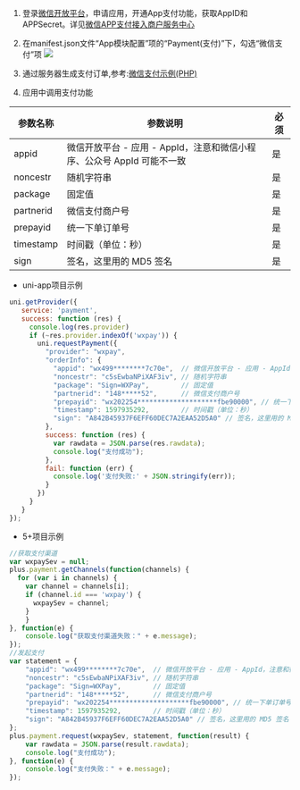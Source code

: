 1. 登录[微信开放平台](https://open.weixin.qq.com/)，申请应用，开通App支付功能，获取AppID和APPSecret。详见[微信APP支付接入商户服务中心](https://developers.weixin.qq.com/doc/oplatform/Mobile_App/Resource_Center_Homepage.html?action=dir_list&t=resource%2Fres_list&verify=1&lang=zh_CN)

2. 在manifest.json文件“App模块配置”项的“Payment(支付)”下，勾选“微信支付”项
![](https://partner-dcloud-native.oss-cn-hangzhou.aliyuncs.com/images/uniapp/payment/wxpay_setup_manifest_info.png)

3. 通过服务器生成支付订单,参考:[微信支付示例(PHP)](https://github.com/dcloudio/H5P.Server/tree/master/payment/wxpayv3)

4. 应用中调用支付功能

| 参数名称    | 参数说明 | 必须 | 
|-------------|-------|-----|
| appid    | 微信开放平台 - 应用 - AppId，注意和微信小程序、公众号 AppId 可能不一致 | 是  |
| noncestr     | 随机字符串  | 是 | 
| package | 固定值 |是 |
| partnerid  | 微信支付商户号  | 是 |
| prepayid    | 统一下单订单号   | 是 |
| timestamp    | 时间戳（单位：秒）   | 是 |
| sign    | 签名，这里用的 MD5 签名   | 是 |

  * uni-app项目示例  
``` js
uni.getProvider({
   service: 'payment',
   success: function (res) {
     console.log(res.provider)
     if (~res.provider.indexOf('wxpay')) {
       uni.requestPayment({
         "provider": "wxpay", 
         "orderInfo": {
           "appid": "wx499********7c70e",  // 微信开放平台 - 应用 - AppId，注意和微信小程序、公众号 AppId 可能不一致
           "noncestr": "c5sEwbaNPiXAF3iv", // 随机字符串
           "package": "Sign=WXPay",        // 固定值
           "partnerid": "148*****52",      // 微信支付商户号
           "prepayid": "wx202254********************fbe90000", // 统一下单订单号 
           "timestamp": 1597935292,        // 时间戳（单位：秒）
           "sign": "A842B45937F6EFF60DEC7A2EAA52D5A0" // 签名，这里用的 MD5 签名
         }, 
         success: function (res) {
           var rawdata = JSON.parse(res.rawdata);
           console.log("支付成功");
         },
         fail: function (err) {
           console.log('支付失败:' + JSON.stringify(err));
         }
       })
     }
   }
});
```

  * 5+项目示例
``` js
//获取支付渠道
var wxpaySev = null;
plus.payment.getChannels(function(channels) {
  for (var i in channels) {
    var channel = channels[i];
    if (channel.id === 'wxpay') {
      wxpaySev = channel;
    }
	}
}, function(e) {
	console.log("获取支付渠道失败：" + e.message);
});
//发起支付
var statement = {
    "appid": "wx499********7c70e",  // 微信开放平台 - 应用 - AppId，注意和微信小程序、公众号 AppId 可能不一致
    "noncestr": "c5sEwbaNPiXAF3iv", // 随机字符串
    "package": "Sign=WXPay",        // 固定值
    "partnerid": "148*****52",      // 微信支付商户号
    "prepayid": "wx202254********************fbe90000", // 统一下单订单号 
    "timestamp": 1597935292,        // 时间戳（单位：秒）
    "sign": "A842B45937F6EFF60DEC7A2EAA52D5A0" // 签名，这里用的 MD5 签名
};
plus.payment.request(wxpaySev, statement, function(result) {
    var rawdata = JSON.parse(result.rawdata);
    console.log("支付成功");
}, function(e) {
    console.log("支付失败：" + e.message);
});
```


